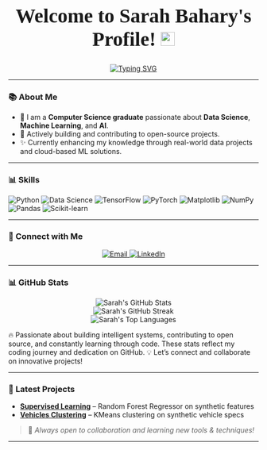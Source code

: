 <h1 align="center" style="font-size: 40px; font-family: 'Playfair Display', serif;">
  Welcome to Sarah Bahary's Profile!  
  <img src="https://media.giphy.com/media/hvRJCLFzcasrR4ia7z/giphy.gif" width="28">
</h1>

<!-- Typing SVG by DenverCoder1 - https://github.com/DenverCoder1/readme-typing-svg -->
<p align="center">
  <a href="https://git.io/typing-svg"><img src="https://readme-typing-svg.demolab.com?font=Roboto+Slab&weight=700&size=25&color=2D34E4&center=true&vCenter=true&repeat=false&width=500&height=82&lines=A+Machine+Learning+Engineer" alt="Typing SVG" /></a>
</p>

---

### 📚 About Me  
- 🤖 I am a **Computer Science graduate** passionate about **Data Science**, **Machine Learning**, and **AI**.  
- 🌟 Actively building and contributing to open-source projects.  
- ✨ Currently enhancing my knowledge through real-world data projects and cloud-based ML solutions.

---

### 📊 Skills  
![Python](https://img.shields.io/badge/Python-3776AB.svg?style=flat-square&logo=python&logoColor=white)
![Data Science](https://img.shields.io/badge/Data%20Science-FF6F61.svg?style=flat-square)
![TensorFlow](https://img.shields.io/badge/TensorFlow-FF6F00.svg?style=flat-square&logo=tensorflow&logoColor=white)
![PyTorch](https://img.shields.io/badge/PyTorch-EE4C2C.svg?style=flat-square&logo=pytorch&logoColor=white)
![Matplotlib](https://img.shields.io/badge/Matplotlib-11557C.svg?style=flat-square&logo=matplotlib&logoColor=white)
![NumPy](https://img.shields.io/badge/NumPy-013243.svg?style=flat-square&logo=numpy&logoColor=white)
![Pandas](https://img.shields.io/badge/Pandas-150458.svg?style=flat-square&logo=pandas&logoColor=white)
![Scikit-learn](https://img.shields.io/badge/Scikit--learn-F7931E.svg?style=flat-square&logo=scikit-learn&logoColor=white)

---

### 👥 Connect with Me
<p align="center">
  <a href="mailto:st473614@gmail.com">
    <img src="https://img.shields.io/badge/Email-red?style=for-the-badge&logo=gmail&logoColor=white" alt="Email" />
  </a>
  <a href="https://www.linkedin.com/in/sarah-bahary-b8135a204/" target="_blank">
    <img src="https://img.shields.io/badge/LinkedIn-0A66C2?style=for-the-badge&logo=linkedin&logoColor=white" alt="LinkedIn" />
  </a>
</p>

---

### 📊 GitHub Stats

<p align="center"> <img src="https://github-readme-stats.vercel.app/api?username=SarahBahary&show_icons=true&theme=radical&cache_seconds=60" alt="Sarah's GitHub Stats" /> <br /> <img src="https://github-readme-streak-stats.herokuapp.com/?user=SarahBahary&theme=radical&date_format=M%20j%5B%2C%20Y%5D" alt="Sarah's GitHub Streak" /> <br /> <img src="https://github-readme-stats.vercel.app/api/top-langs/?username=SarahBahary&layout=compact&theme=radical" alt="Sarah's Top Languages" /> </p>
🔥 Passionate about building intelligent systems, contributing to open source, and constantly learning through code. These stats reflect my coding journey and dedication on GitHub.
💡 Let’s connect and collaborate on innovative projects!




---

### 📣 Latest Projects
- **[Supervised Learning](https://github.com/SarahBahary/Supervised-Learning)** – Random Forest Regressor on synthetic features
- **[Vehicles Clustering](https://github.com/SarahBahary/Vehicles-Clustering)** – KMeans clustering on synthetic vehicle specs

> 🚀 *Always open to collaboration and learning new tools & techniques!*

---

